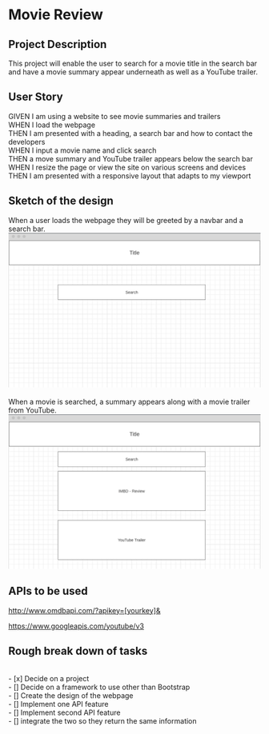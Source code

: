 # Movie Review

## Project Description

This project will enable the user to search for a movie title in the search bar and have a movie summary appear underneath as well as a YouTube trailer.

## User Story

GIVEN I am using a website to see movie summaries and trailers <br />
WHEN I load the webpage <br />
THEN I am presented with a heading, a search bar and how to contact the developers <br />
WHEN I input a movie name and click search <br />
THEN a move summary and YouTube trailer appears below the search bar <br />
WHEN I resize the page or view the site on various screens and devices <br />
THEN I am presented with a responsive layout that adapts to my viewport <br />

## Sketch of the design

When a user loads the webpage they will be greeted by a navbar and a search bar. <br />
![Landing Page](asset/images/prototype_images/prototype_images_landing.png)
<br />
<br />
When a movie is searched, a summary appears along with a movie trailer from YouTube. <br />
![Summary and Video display](asset/images/prototype_images/prototype_images_search.png)

## APIs to be used

http://www.omdbapi.com/?apikey=[yourkey]&

https://www.googleapis.com/youtube/v3

## Rough break down of tasks

<br />
- [x] Decide on a project <br />
- [] Decide on a framework to use other than Bootstrap<br />
- [] Create the design of the webpage<br />
- [] Implement one API feature<br />
- [] Implement second API feature<br />
- [] integrate the two so they return the same information<br />
